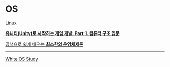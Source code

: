 # OS

[Linux](OS/Linux%20ae0f957d1c2c4383905be26949cc3b94.md)

[**유니티(Unity)로 시작하는 게임 개발: Part 1. 컴퓨터 구조 입문**](OS/%E1%84%8B%E1%85%B2%E1%84%82%E1%85%B5%E1%84%90%E1%85%B5(Unity)%E1%84%85%E1%85%A9%20%E1%84%89%E1%85%B5%E1%84%8C%E1%85%A1%E1%86%A8%E1%84%92%E1%85%A1%E1%84%82%E1%85%B3%E1%86%AB%20%E1%84%80%E1%85%A6%E1%84%8B%E1%85%B5%E1%86%B7%20%E1%84%80%E1%85%A2%E1%84%87%E1%85%A1%E1%86%AF%20Part%201%20%E1%84%8F%E1%85%A5%E1%86%B7%E1%84%91%2097bcfeca58ec4c4aa43eb9ea2004fe16.md)

[곰책으로 쉽게 배우는 **최소한의 운영체제론**](OS/%E1%84%80%E1%85%A9%E1%86%B7%E1%84%8E%E1%85%A2%E1%86%A8%E1%84%8B%E1%85%B3%E1%84%85%E1%85%A9%20%E1%84%89%E1%85%B1%E1%86%B8%E1%84%80%E1%85%A6%20%E1%84%87%E1%85%A2%E1%84%8B%E1%85%AE%E1%84%82%E1%85%B3%E1%86%AB%20%E1%84%8E%E1%85%AC%E1%84%89%E1%85%A9%E1%84%92%E1%85%A1%E1%86%AB%E1%84%8B%E1%85%B4%20%E1%84%8B%E1%85%AE%E1%86%AB%E1%84%8B%E1%85%A7%E1%86%BC%E1%84%8E%E1%85%A6%E1%84%8C%E1%85%A6%E1%84%85%E1%85%A9%E1%86%AB%20a74f7e1e659d44cf8e5655729a7567ee.md)

---

[White OS Study](OS/White%20OS%20Study%204bab0cb609cd4c03ba7f034d63e96a4d.md)